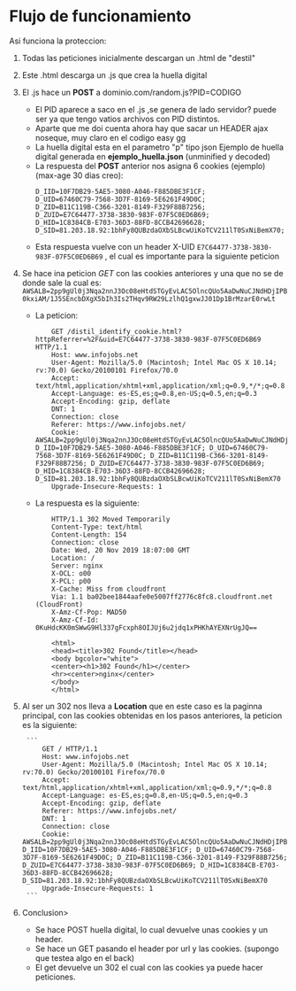 # Flujo de funcionamiento

Asi funciona la proteccion:
1. Todas las peticiones inicialmente descargan un .html de "destil"
2. Este .html descarga un .js que crea la huella digital
3. El .js hace un **POST** a dominio.com/random.js?PID=CODIGO
    - El PID aparece a saco en el .js ,se genera de lado servidor? puede ser
    ya que tengo vatios archivos con PID distintos.
    - Aparte que me doi cuenta ahora hay que sacar un HEADER ajax noseque, muy claro en el codigo easy gg
    - La huella digital esta en el parametro "p"  tipo json
    Ejemplo de huella digital generada en __ejemplo_huella.json__ (unminified y decoded)
    - La respuesta del **POST** anterior nos asigna 6 cookies (ejemplo) (max-age 30 dias creo):
        ```
        D_IID=10F7DB29-5AE5-3080-A046-F885DBE3F1CF;
        D_UID=67460C79-7568-3D7F-8169-5E6261F49D0C;
        D_ZID=B11C119B-C366-3201-8149-F329F88B7256;
        D_ZUID=E7C64477-3738-3830-983F-07F5C0ED6B69;
        D_HID=1C8384CB-E703-36D3-88FD-8CCB42696628;
        D_SID=81.203.18.92:1bhFy8QUBzdaOXbSLBcwUiKoTCV211lT0SxNiBemX70;
        ``` 
    - Esta respuesta vuelve con un header X-UID ```E7C64477-3738-3830-983F-07F5C0ED6B69``` , el cual es importante
    para la siguiente peticion

4.  Se hace ina peticion *GET* con las cookies anteriores y una que no se de donde sale la cual es:
        ```
        AWSALB=2pp9gUl0j3Nqa2nnJ3Oc08eHtdSTGyEvLAC5OlncQUo5AaDwNuCJNdHDjIPB0kxiAM/1J5SEncbDXgX5bIh3Is2THqv9RW29LzlhQ1gxwJJ01Dp1BrMzarE0rwLt
        ```
    - La peticion:
        ```
            GET /distil_identify_cookie.html?httpReferrer=%2F&uid=E7C64477-3738-3830-983F-07F5C0ED6B69 HTTP/1.1
            Host: www.infojobs.net
            User-Agent: Mozilla/5.0 (Macintosh; Intel Mac OS X 10.14; rv:70.0) Gecko/20100101 Firefox/70.0
            Accept: text/html,application/xhtml+xml,application/xml;q=0.9,*/*;q=0.8
            Accept-Language: es-ES,es;q=0.8,en-US;q=0.5,en;q=0.3
            Accept-Encoding: gzip, deflate
            DNT: 1
            Connection: close
            Referer: https://www.infojobs.net/
            Cookie: AWSALB=2pp9gUl0j3Nqa2nnJ3Oc08eHtdSTGyEvLAC5OlncQUo5AaDwNuCJNdHDjIPB0kxiAM/1J5SEncbDXgX5bIh3Is2THqv9RW29LzlhQ1gxwJJ01Dp1BrMzarE0rwLt; D_IID=10F7DB29-5AE5-3080-A046-F885DBE3F1CF; D_UID=67460C79-7568-3D7F-8169-5E6261F49D0C; D_ZID=B11C119B-C366-3201-8149-F329F88B7256; D_ZUID=E7C64477-3738-3830-983F-07F5C0ED6B69; D_HID=1C8384CB-E703-36D3-88FD-8CCB42696628; D_SID=81.203.18.92:1bhFy8QUBzdaOXbSLBcwUiKoTCV211lT0SxNiBemX70
            Upgrade-Insecure-Requests: 1
        ```
    - La respuesta es la siguiente:
        ```
            HTTP/1.1 302 Moved Temporarily
            Content-Type: text/html
            Content-Length: 154
            Connection: close
            Date: Wed, 20 Nov 2019 18:07:00 GMT
            Location: /
            Server: nginx
            X-OCL: o00
            X-PCL: p00
            X-Cache: Miss from cloudfront
            Via: 1.1 ba02bee1844aafe0e5007ff2776c8fc8.cloudfront.net (CloudFront)
            X-Amz-Cf-Pop: MAD50
            X-Amz-Cf-Id: 0KuHdcKK0mSWwG9Hl337gFcxph8OIJUj6u2jdq1xPHKhAYEXNrUgJQ==
            
            <html>
            <head><title>302 Found</title></head>
            <body bgcolor="white">
            <center><h1>302 Found</h1></center>
            <hr><center>nginx</center>
            </body>
            </html>
        ```
5. Al ser un 302 nos lleva a __Location__ que en este caso es la paginna principal, con las cookies obtenidas en los pasos anteriores, la peticion es la siguiente:

        ```
            GET / HTTP/1.1
            Host: www.infojobs.net
            User-Agent: Mozilla/5.0 (Macintosh; Intel Mac OS X 10.14; rv:70.0) Gecko/20100101 Firefox/70.0
            Accept: text/html,application/xhtml+xml,application/xml;q=0.9,*/*;q=0.8
            Accept-Language: es-ES,es;q=0.8,en-US;q=0.5,en;q=0.3
            Accept-Encoding: gzip, deflate
            Referer: https://www.infojobs.net/
            DNT: 1
            Connection: close
            Cookie: AWSALB=2pp9gUl0j3Nqa2nnJ3Oc08eHtdSTGyEvLAC5OlncQUo5AaDwNuCJNdHDjIPB0kxiAM/1J5SEncbDXgX5bIh3Is2THqv9RW29LzlhQ1gxwJJ01Dp1BrMzarE0rwLt; D_IID=10F7DB29-5AE5-3080-A046-F885DBE3F1CF; D_UID=67460C79-7568-3D7F-8169-5E6261F49D0C; D_ZID=B11C119B-C366-3201-8149-F329F88B7256; D_ZUID=E7C64477-3738-3830-983F-07F5C0ED6B69; D_HID=1C8384CB-E703-36D3-88FD-8CCB42696628; D_SID=81.203.18.92:1bhFy8QUBzdaOXbSLBcwUiKoTCV211lT0SxNiBemX70
            Upgrade-Insecure-Requests: 1
        ```
        
6. Conclusion>
    * Se hace POST huella digital, lo cual devuelve unas cookies y un header.
    * Se hace un GET pasando el header por url y las cookies. (supongo que testea algo en el back)
    * El get devuelve un 302 el cual con las cookies ya puede hacer peticiones.

